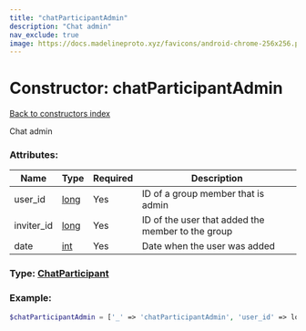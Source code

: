 ```yaml
---
title: "chatParticipantAdmin"
description: "Chat admin"
nav_exclude: true
image: https://docs.madelineproto.xyz/favicons/android-chrome-256x256.png
---
```

# Constructor: chatParticipantAdmin  
[Back to constructors index](/API_docs/constructors/index.html)



Chat admin

### Attributes:

| Name     |    Type       | Required | Description |
|----------|---------------|----------|-------------|
|user\_id|[long](/API_docs/types/long.html) | Yes|ID of a group member that is admin|
|inviter\_id|[long](/API_docs/types/long.html) | Yes|ID of the user that added the member to the group|
|date|[int](/API_docs/types/int.html) | Yes|Date when the user was added|



### Type: [ChatParticipant](/API_docs/types/ChatParticipant.html)


### Example:

```php
$chatParticipantAdmin = ['_' => 'chatParticipantAdmin', 'user_id' => long, 'inviter_id' => long, 'date' => int];
```  
